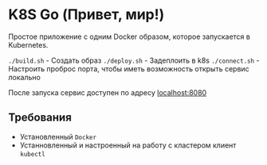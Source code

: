 # K8S Go (Привет, мир!)

Простое приложение с одним Docker образом, которое запускается в Kubernetes.

`./build.sh` - Создать образ
`./deploy.sh` - Задеплоить в k8s
`./connect.sh` - Настроить проброс порта, чтобы иметь возможность открыть сервис локально

После запуска сервис доступен по адресу [localhost:8080](https://localhost:8080/)

## Требования

- Установленный `Docker`
- Устанновленный и настроенный на работу с кластером клиент `kubectl`